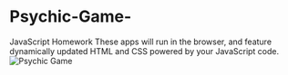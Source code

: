 # Psychic-Game-
JavaScript Homework
These apps will run in the browser, and feature dynamically updated HTML and CSS powered by your JavaScript code.
![Psychic Game](https://user-images.githubusercontent.com/45401358/59455861-086d8a80-8de3-11e9-82b6-bb89a4ea526e.PNG)
